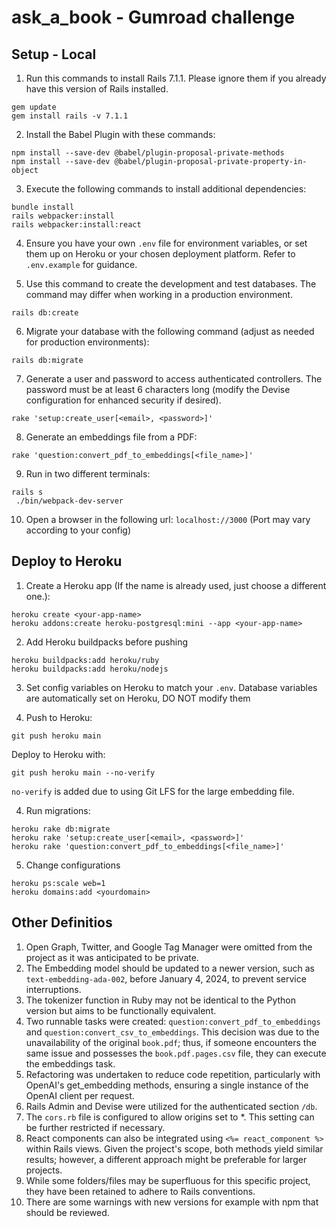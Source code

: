 # ask_a_book - Gumroad challenge
## Setup - Local

1. Run this commands to install Rails 7.1.1. 
Please ignore them if you already have this version of Rails installed.
```
gem update
gem install rails -v 7.1.1
```

2. Install the Babel Plugin with these commands:
```
npm install --save-dev @babel/plugin-proposal-private-methods
npm install --save-dev @babel/plugin-proposal-private-property-in-object
```

3. Execute the following commands to install additional dependencies:
```
bundle install
rails webpacker:install
rails webpacker:install:react
```

4. Ensure you have your own `.env` file for environment variables, or set them up on Heroku or your chosen deployment platform.
Refer to `.env.example` for guidance.

5. Use this command to create the development and test databases. The command may differ when working in a production environment.
```
rails db:create
```

6. Migrate your database with the following command (adjust as needed for production environments):
```
rails db:migrate
```

7. Generate a user and password to access authenticated controllers. The password must be at least 6 characters long (modify the Devise configuration for enhanced security if desired).
```
rake 'setup:create_user[<email>, <password>]'
```

8. Generate an embeddings file from a PDF:
```
rake 'question:convert_pdf_to_embeddings[<file_name>]'
```

9. Run in two different terminals: 
```
rails s
 ./bin/webpack-dev-server
```

10. Open a browser in the following url: `localhost://3000`  (Port may vary according to your config)


## Deploy to Heroku

1. Create a Heroku app (If the name is already used, just choose a different one.): 

```
heroku create <your-app-name>
heroku addons:create heroku-postgresql:mini --app <your-app-name>
```

2. Add Heroku buildpacks before pushing
```
heroku buildpacks:add heroku/ruby
heroku buildpacks:add heroku/nodejs
```

3. Set config variables on Heroku to match your `.env`.
Database variables are automatically set on Heroku, DO NOT modify them

4. Push to Heroku:

```
git push heroku main
```

Deploy to Heroku with:
```
git push heroku main --no-verify
```
`no-verify` is added due to using Git LFS for the large embedding file.

4. Run migrations:
```
heroku rake db:migrate
heroku rake 'setup:create_user[<email>, <password>]'
heroku rake 'question:convert_pdf_to_embeddings[<file_name>]'
```

5. Change configurations
```
heroku ps:scale web=1
heroku domains:add <yourdomain>
```

## Other Definitios
1. Open Graph, Twitter, and Google Tag Manager were omitted from the project as it was anticipated to be private.
2. The Embedding model should be updated to a newer version, such as `text-embedding-ada-002`, before January 4, 2024, to prevent service interruptions.
3. The tokenizer function in Ruby may not be identical to the Python version but aims to be functionally equivalent.
4. Two runnable tasks were created: `question:convert_pdf_to_embeddings` and `question:convert_csv_to_embeddings`. This decision was due to the unavailability of the original `book.pdf`; thus, if someone encounters the same issue and possesses the `book.pdf.pages.csv` file, they can execute the embeddings task.
5. Refactoring was undertaken to reduce code repetition, particularly with OpenAI's get_embedding methods, ensuring a single instance of the OpenAI client per request.
6. Rails Admin and Devise were utilized for the authenticated section `/db`.
7. The `cors.rb` file is configured to allow origins set to *. This setting can be further restricted if necessary.
8. React components can also be integrated using `<%= react_component %>` within Rails views. Given the project's scope, both methods yield similar results; however, a different approach might be preferable for larger projects.
9. While some folders/files may be superfluous for this specific project, they have been retained to adhere to Rails conventions.
10. There are some warnings with new versions for example with npm that should be reviewed. 

